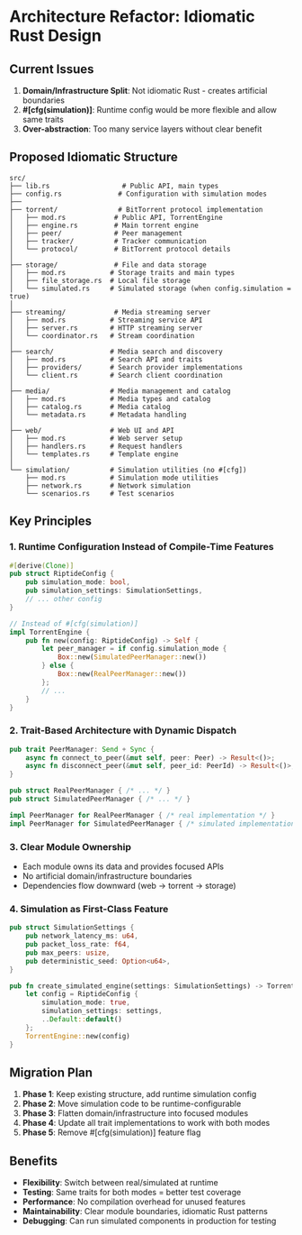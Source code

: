 # Architecture Refactor: Idiomatic Rust Design

## Current Issues

1. **Domain/Infrastructure Split**: Not idiomatic Rust - creates artificial boundaries
2. **#[cfg(simulation)]**: Runtime config would be more flexible and allow same traits
3. **Over-abstraction**: Too many service layers without clear benefit

## Proposed Idiomatic Structure

```
src/
├── lib.rs                  # Public API, main types
├── config.rs              # Configuration with simulation modes
├── 
├── torrent/               # BitTorrent protocol implementation
│   ├── mod.rs            # Public API, TorrentEngine
│   ├── engine.rs         # Main torrent engine
│   ├── peer/             # Peer management
│   ├── tracker/          # Tracker communication  
│   └── protocol/         # BitTorrent protocol details
│
├── storage/              # File and data storage
│   ├── mod.rs           # Storage traits and main types
│   ├── file_storage.rs  # Local file storage
│   └── simulated.rs     # Simulated storage (when config.simulation = true)
│
├── streaming/            # Media streaming server
│   ├── mod.rs           # Streaming service API
│   ├── server.rs        # HTTP streaming server
│   └── coordinator.rs   # Stream coordination
│
├── search/              # Media search and discovery  
│   ├── mod.rs           # Search API and traits
│   ├── providers/       # Search provider implementations
│   └── client.rs        # Search client coordination
│
├── media/               # Media management and catalog
│   ├── mod.rs           # Media types and catalog
│   ├── catalog.rs       # Media catalog
│   └── metadata.rs      # Metadata handling
│
├── web/                 # Web UI and API
│   ├── mod.rs           # Web server setup
│   ├── handlers.rs      # Request handlers
│   └── templates.rs     # Template engine
│
└── simulation/          # Simulation utilities (no #[cfg])
    ├── mod.rs           # Simulation mode utilities
    ├── network.rs       # Network simulation
    └── scenarios.rs     # Test scenarios
```

## Key Principles

### 1. Runtime Configuration Instead of Compile-Time Features
```rust
#[derive(Clone)]
pub struct RiptideConfig {
    pub simulation_mode: bool,
    pub simulation_settings: SimulationSettings,
    // ... other config
}

// Instead of #[cfg(simulation)]
impl TorrentEngine {
    pub fn new(config: RiptideConfig) -> Self {
        let peer_manager = if config.simulation_mode {
            Box::new(SimulatedPeerManager::new())
        } else {
            Box::new(RealPeerManager::new())
        };
        // ...
    }
}
```

### 2. Trait-Based Architecture with Dynamic Dispatch
```rust
pub trait PeerManager: Send + Sync {
    async fn connect_to_peer(&mut self, peer: Peer) -> Result<()>;
    async fn disconnect_peer(&mut self, peer_id: PeerId) -> Result<()>;
}

pub struct RealPeerManager { /* ... */ }
pub struct SimulatedPeerManager { /* ... */ }

impl PeerManager for RealPeerManager { /* real implementation */ }
impl PeerManager for SimulatedPeerManager { /* simulated implementation */ }
```

### 3. Clear Module Ownership
- Each module owns its data and provides focused APIs
- No artificial domain/infrastructure boundaries
- Dependencies flow downward (web -> torrent -> storage)

### 4. Simulation as First-Class Feature
```rust
pub struct SimulationSettings {
    pub network_latency_ms: u64,
    pub packet_loss_rate: f64,
    pub max_peers: usize,
    pub deterministic_seed: Option<u64>,
}

pub fn create_simulated_engine(settings: SimulationSettings) -> TorrentEngine {
    let config = RiptideConfig {
        simulation_mode: true,
        simulation_settings: settings,
        ..Default::default()
    };
    TorrentEngine::new(config)
}
```

## Migration Plan

1. **Phase 1**: Keep existing structure, add runtime simulation config
2. **Phase 2**: Move simulation code to be runtime-configurable
3. **Phase 3**: Flatten domain/infrastructure into focused modules
4. **Phase 4**: Update all trait implementations to work with both modes
5. **Phase 5**: Remove #[cfg(simulation)] feature flag

## Benefits

- **Flexibility**: Switch between real/simulated at runtime
- **Testing**: Same traits for both modes = better test coverage
- **Performance**: No compilation overhead for unused features
- **Maintainability**: Clear module boundaries, idiomatic Rust patterns
- **Debugging**: Can run simulated components in production for testing